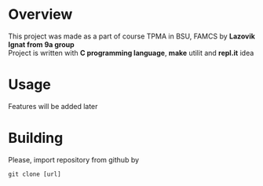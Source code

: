 # Overview

This project was made as a part of course TPMA in BSU, FAMCS by **Lazovik Ignat from 9a group**  
Project is written with **C programming language**, **make** utilit and **repl.it** idea

# Usage

Features will be added later

# Building

Please, import repository from github by
```
git clone [url]
```